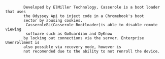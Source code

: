 
			Developed by ElMiller Technology, Casserole is a boot loader that uses
			the Odyssey Api to inject code in a Chromebook's boot 
			sector by abusing cookies. 
			 CasseroleBL(Casserole Bootloader)is able to disable remote viewing 
			 software such as GoGuardian and DyKnow 
			by locking out connections via the server. Enterprise Unenrollment is 
			also possible via recovery mode, however is 
			not recomended due to the ability to not renroll the device.
			
